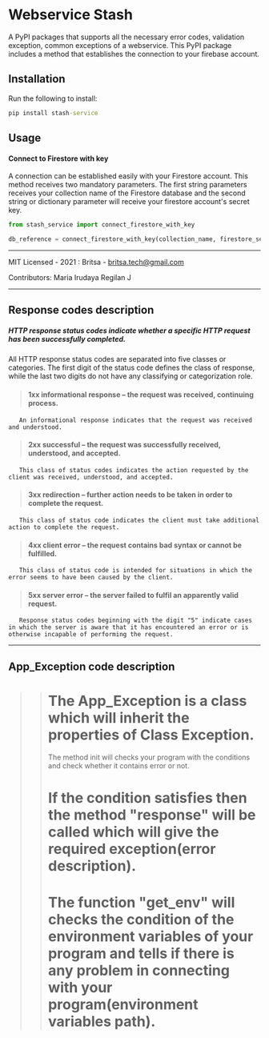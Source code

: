 # Webservice Stash

A PyPI packages that supports all the necessary error codes, validation exception, common exceptions of a webservice. This PyPI package includes a method that establishes the connection to your firebase account.

## Installation

Run the following to install:

```cmd
pip install stash-service
```

## Usage

#### Connect to Firestore with key

A connection can be established easily with your Firestore account. This method receives two mandatory parameters. The first string parameters receives your collection name of the Firestore database and the second string or dictionary parameter will receive your firestore account's secret key.

```python
from stash_service import connect_firestore_with_key

db_reference = connect_firestore_with_key(collection_name, firestore_secret_key)
```

---

MIT Licensed - 2021 : Britsa - britsa.tech@gmail.com

Contributors:
Maria Irudaya Regilan J

---
## Response codes description
##### HTTP response status codes indicate whether a specific HTTP request has been successfully completed.
All HTTP response status codes are separated into five classes or categories. The first digit of the status code defines the class of response,
while the last two digits do not have any classifying or categorization role.
> #### 1xx informational response – the request was received, continuing process.
       An informational response indicates that the request was received and understood. 
> #### 2xx successful – the request was successfully received, understood, and accepted.
       This class of status codes indicates the action requested by the client was received, understood, and accepted.
> #### 3xx redirection – further action needs to be taken in order to complete the request.
       This class of status code indicates the client must take additional action to complete the request. 
> #### 4xx client error – the request contains bad syntax or cannot be fulfilled.
       This class of status code is intended for situations in which the error seems to have been caused by the client.
> #### 5xx server error – the server failed to fulfil an apparently valid request.
       Response status codes beginning with the digit "5" indicate cases in which the server is aware that it has encountered an error or is otherwise incapable of performing the request.
       
-----
## App_Exception code description
>>#  The App_Exception is a class which will inherit the properties of Class Exception.
>>  The method init  will checks  your program with the conditions and check whether it contains error or not.
>>#  If the condition satisfies then the method "response" will be called which will give the required exception(error description). 
>># The function "get_env" will checks the condition of the environment variables of your program and tells if there is any problem in connecting with your program(environment variables path).
